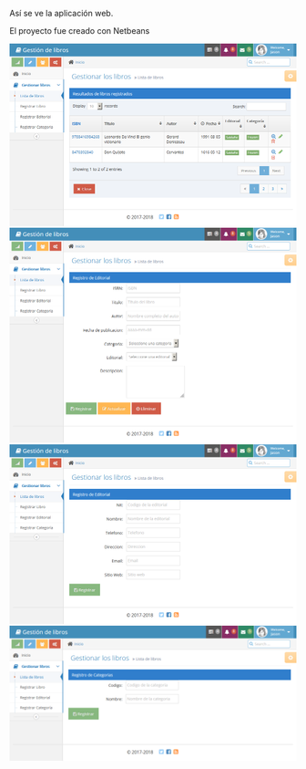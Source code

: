 Así se ve la aplicación web. 

El proyecto fue creado con Netbeans

![Imagen: imagen1](https://github.com/raulesperante/WebBiblioteca/blob/master/imagen1.png)
![Imagen: imagen2](https://github.com/raulesperante/WebBiblioteca/blob/master/imagen2.png)
![Imagen: imagen3](https://github.com/raulesperante/WebBiblioteca/blob/master/imagen3.png)
![Imagen: imagen4](https://github.com/raulesperante/WebBiblioteca/blob/master/imagen4.png)
